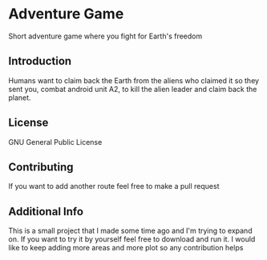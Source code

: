 # Adventure Game

Short adventure game where you fight for Earth's freedom

## Introduction

Humans want to claim back the Earth from the aliens who claimed it so they sent
you, combat android unit A2,
to kill the alien leader and claim back the planet.

## License

GNU General Public License

## Contributing

If you want to add another route feel free to make a pull request

## Additional Info

This is a small project that I made some time ago and I'm trying to expand on.
If you want to try it by yourself feel free to download and run it.
I would like to keep adding more areas and more plot so any contribution helps
